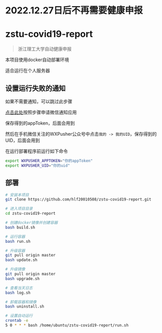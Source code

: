 # 2022.12.27日后不再需要健康申报

# zstu-covid19-report
> 浙江理工大学自动健康申报

本项目使用docker自动部署环境

适合运行在个人服务器

## 设置运行失败的通知
如果不需要通知，可以跳过此步骤

[点击此处](https://wxpusher.zjiecode.com/docs/#/?id=注册并且创建应用)按照步骤申请微信通知应用

保存得到的appToken，后面会用到

然后在手机微信关注的WXPusher公众号中点击`我的 -> 我的UID`，保存得到的UID，后面会用到

在运行部署程序前运行如下命令
```sh
export WXPUSHER_APPTOKEN="你的appToken"
export WXPUSHER_UID="你的uid"
```

## 部署
```sh
# 安装本项目
git clone https://github.com/hlf20010508/zstu-covid19-report.git

# 进入项目目录
cd zstu-covid19-report

# 创建docker镜像并创建容器
bash build.sh

# 运行容器
bash run.sh

# 升级容器
git pull origin master
bash update.sh

# 升级镜像
git pull origin master
bash upgrade.sh

# 查看当天日志
bash log.sh

# 卸载容器和镜像
bash uninstall.sh

# 设置自动运行
crontab -e
5 0 * * * bash /home/ubuntu/zstu-covid19-report/run.sh
```
